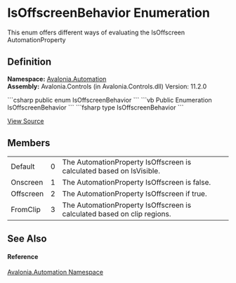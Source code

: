 # IsOffscreenBehavior Enumeration


This enum offers different ways of evaluating the IsOffscreen AutomationProperty



## Definition
**Namespace:** <a href="N_Avalonia_Automation">Avalonia.Automation</a>  
**Assembly:** Avalonia.Controls (in Avalonia.Controls.dll) Version: 11.2.0

<Tabs groupId="api-code-preview">
<TabItem value="csharp" label="C#">
```csharp
public enum IsOffscreenBehavior
```
</TabItem>
<TabItem value="vb" label="VB">
```vb
Public Enumeration IsOffscreenBehavior
```
</TabItem>
<TabItem value="fsharp" label="F#">
```fsharp
type IsOffscreenBehavior
```
</TabItem>
</Tabs>



<a href="https://github.com/AvaloniaUI/Avalonia/tree/master/src/Avalonia.Controls/Automation/IsOffscreenBehavior.cs" title="View the source code">View Source</a>



## Members
<table>
<tr>
<td>Default</td>
<td>0</td>
<td>The AutomationProperty IsOffscreen is calculated based on IsVisible.</td>
</tr>
<tr>
<td>Onscreen</td>
<td>1</td>
<td>The AutomationProperty IsOffscreen is false.</td>
</tr>
<tr>
<td>Offscreen</td>
<td>2</td>
<td>The AutomationProperty IsOffscreen if true.</td>
</tr>
<tr>
<td>FromClip</td>
<td>3</td>
<td>The AutomationProperty IsOffscreen is calculated based on clip regions.</td>
</tr>
</table>

## See Also


#### Reference
<a href="N_Avalonia_Automation">Avalonia.Automation Namespace</a>  

